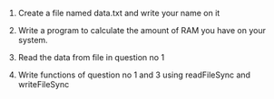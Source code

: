 1. Create a file named data.txt and write your name on it

2. Write a program to calculate the amount of RAM you have on your system.

3. Read the data from file in question no 1

4. Write functions of question no 1 and 3 using readFileSync and writeFileSync
